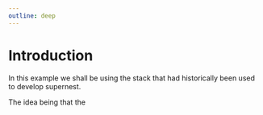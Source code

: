 ```yaml
---
outline: deep
---
```

# Introduction

In this example we shall be using the stack that had historically been
used to develop supernest.

The idea being that the 

